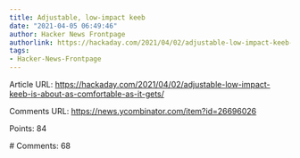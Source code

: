 ```yaml
---
title: Adjustable, low-impact keeb
date: "2021-04-05 06:49:46"
author: Hacker News Frontpage
authorlink: https://hackaday.com/2021/04/02/adjustable-low-impact-keeb-is-about-as-comfortable-as-it-gets/
tags:
- Hacker-News-Frontpage
---
```


<p>Article URL: <a href="https://hackaday.com/2021/04/02/adjustable-low-impact-keeb-is-about-as-comfortable-as-it-gets/">https://hackaday.com/2021/04/02/adjustable-low-impact-keeb-is-about-as-comfortable-as-it-gets/</a></p>
<p>Comments URL: <a href="https://news.ycombinator.com/item?id=26696026">https://news.ycombinator.com/item?id=26696026</a></p>
<p>Points: 84</p>
<p># Comments: 68</p>
